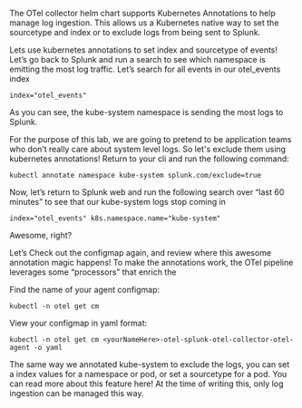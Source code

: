 
The OTel collector helm chart supports Kubernetes Annotations to help manage log ingestion. This allows us a Kubernetes native way to set the sourcetype and index or to exclude logs from being sent to Splunk. 

Lets use kubernetes annotations to set index and sourcetype of events!
Let’s go back to Splunk and run a search to see which namespace is emitting the most log traffic. Let’s search for all events in our otel_events index

```
index="otel_events"
```

As you can see, the kube-system namespace is sending the most logs to Splunk. 

For the purpose of this lab, we are going to pretend to be application teams who don’t really care about system level logs. So let's exclude them using kubernetes annotations!
Return to your cli and run the following command:

```
kubectl annotate namespace kube-system splunk.com/exclude=true
```

Now, let’s return to Splunk web and run the following search over “last 60 minutes” to see that our kube-system logs stop coming in

```
index="otel_events" k8s.namespace.name="kube-system"
```

Awesome, right?

Let’s Check out the configmap again, and review where this awesome annotation magic happens! To make the annotations work, the OTel pipeline leverages some “processors” that enrich the 

Find the name of your agent configmap:
```
kubectl -n otel get cm 
```
View your configmap in yaml format:
```
kubectl -n otel get cm <yourNameHere>-otel-splunk-otel-collector-otel-agent -o yaml
```
The same way we annotated kube-system to exclude the logs, you can set a index values for a namespace or pod, or set a sourcetype for a pod. You can read more about this feature here! 
At the time of writing this, only log ingestion can be managed this way. 

